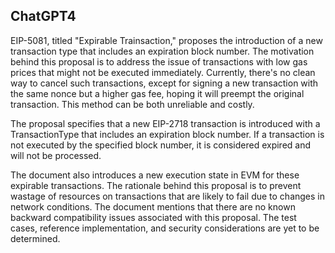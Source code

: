 ## ChatGPT4

EIP-5081, titled "Expirable Trainsaction," proposes the introduction of a new transaction type that includes an expiration block number. The motivation behind this proposal is to address the issue of transactions with low gas prices that might not be executed immediately. Currently, there's no clean way to cancel such transactions, except for signing a new transaction with the same nonce but a higher gas fee, hoping it will preempt the original transaction. This method can be both unreliable and costly.

The proposal specifies that a new EIP-2718 transaction is introduced with a TransactionType that includes an expiration block number. If a transaction is not executed by the specified block number, it is considered expired and will not be processed.

The document also introduces a new execution state in EVM for these expirable transactions. The rationale behind this proposal is to prevent wastage of resources on transactions that are likely to fail due to changes in network conditions. The document mentions that there are no known backward compatibility issues associated with this proposal. The test cases, reference implementation, and security considerations are yet to be determined.

